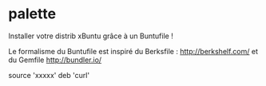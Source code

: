 palette
=======

Installer votre distrib xBuntu grâce à un Buntufile !

Le formalisme du Buntufile est inspiré du Berksfile :  http://berkshelf.com/ et
du Gemfile http://bundler.io/

  source 'xxxxx'
  deb 'curl'
